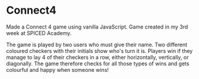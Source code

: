 # Connect4

Made a Connect 4 game using vanilla JavaScript. Game created in my 3rd week at SPICED Academy.

The game is played by two users who must give their name. Two different coloured checkers with their initials show who's turn it is. Players win if they manage to lay 4 of their checkers in a row, either horizontally, vertically, or diagonally. The game therefore checks for all those types of wins and gets colourful and happy when someone wins! 